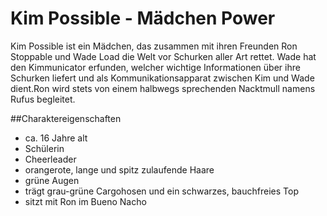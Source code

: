 # Kim Possible - Mädchen Power

Kim Possible ist ein Mädchen, das zusammen mit ihren Freunden Ron Stoppable und Wade Load die Welt vor Schurken aller Art rettet.
Wade hat den Kimmunicator erfunden, welcher wichtige Informationen über ihre Schurken liefert und als Kommunikationsapparat zwischen Kim und Wade dient.Ron wird stets von einem halbwegs sprechenden Nacktmull namens Rufus begleitet.

##Charaktereigenschaften

* ca. 16 Jahre alt 
* Schülerin 
* Cheerleader 
* orangerote, lange und spitz zulaufende Haare 
* grüne Augen 
* trägt grau-grüne Cargohosen und ein schwarzes, bauchfreies Top 
* sitzt mit Ron im Bueno Nacho 



